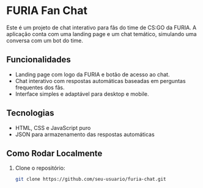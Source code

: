 # FURIA Fan Chat

Este é um projeto de chat interativo para fãs do time de CS:GO da FURIA. A aplicação conta com uma landing page e um chat temático, simulando uma conversa com um bot do time.

## Funcionalidades

- Landing page com logo da FURIA e botão de acesso ao chat.
- Chat interativo com respostas automáticas baseadas em perguntas frequentes dos fãs.
- Interface simples e adaptável para desktop e mobile.

## Tecnologias

- HTML, CSS e JavaScript puro
- JSON para armazenamento das respostas automáticas

## Como Rodar Localmente

1. Clone o repositório:
   ```bash
   git clone https://github.com/seu-usuario/furia-chat.git
